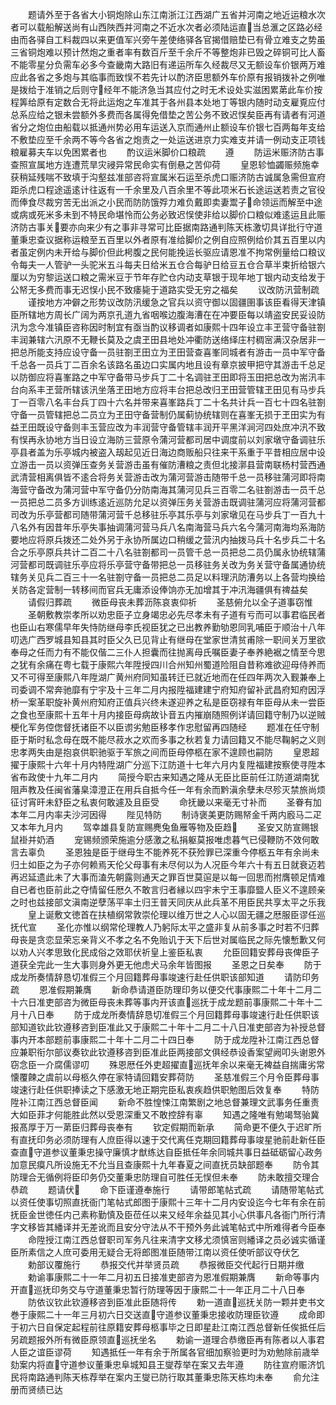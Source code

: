 <!-- { "loadSidebar": true } -->
　　题请外至于各省大小铜炮除山东江南浙江江西湖广五省并河南之地近运粮水次者可以载船解送尚有山西陜西并河南之不近水次者必须陆运直当总滙之区路必经由而各驿自工料裁四以来更值军兴旁午差使络驿各官揭借赔垫已有骨立难支之势虽三省铜炮难以预计然炮之重者率有数百斤至千余斤不等整炮非已毁之碎铜可比人畜不能零星分负需车必多今查畿南大路旧有递运所车久经裁尽又无额设车价银两万难应此各省之多炮与其临事而致悮不若先计以酌济臣思额外车价原有报销拨补之例唯是拨给于准销之后则守经年不能济急当其应付之时无术设处实滋困累苐此车价按程筭给原有定数合无将此运炮之车准其于各州县本处地丁等银内随时动支雇覔应付总系应给之银未尝额外多费而各属得免借垫之苦公务不致迟悮矣臣再有请者有河道省分之炮位由船载以抵通州势必用车运送入京而通州止额设车价银七百两每年支给不敷垫应至千余两不等今各省之炮责之一处运送进京力实难支并请一例动支正项钱粮雇募夫车以免困累者也
　　酌议运米脚价口粮疏
　　遵
　　防运米赈济防古事查照宣属地方连遭荒旱灾祲异常民命实有倒悬之苦仰荷
　　皇恩轸恤蠲赈频施幸获稍延残喘不致填于沟壑兹准部咨将宣属米石运至杀虎口赈济防古诚属急需但宣府距杀虎口程途遥逺计往返有一千余里及八百余里不等此项米石长途运送若责之官役而俸食尽裁穷苦无出派之小民而防防饿殍力难负戴即卖妻鬻子命领运而解至中途或病或死米多未到不特民命堪怜而公务必致迟悮使非给以脚价口粮似难逺运且此赈济防古事关要亦向来少有之事非寻常可比臣据南路通判陈天栋激切具详批行守道董秉忠查议据称运粮至五百里以外者原有准给脚价之例自应照例给价其五百里以内者虽定例内未开给与脚价但此枵腹之民何能挽运长驱应请恩准不拘常例量给口粮议令每夫一人管驴一头驼米五斗每夫日给米五仓合每驴日给豆五仓合草半束折给银六厘以为穷黎运送口粮之需米豆于节年存贮仓内动支草银于现年地丁银内动支给发于公帑无多费而事无迟悮小民不致痿毙于道路实受无穷之福矣
　　议改防汛营制疏
　　谨按地方冲僻之形势议改防汛缓急之官兵以资守御以固疆圉事该臣看得天津镇臣所辖地方周长广阔为两京孔道九省咽喉边腹海漕在在冲要臣每以靖盗安民妥设防汛为念今准镇臣咨称因时制宜有亟当酌议移调者如康熙十四年设立丰玊营守备驻劄丰润兼辖六汛原不无鞭长莫及之虞玊田县地处冲衢防送络绎庄村稠宻满汉杂居非一把总所能支持应设守备一员驻劄玊田立为玊田营查喜峯同城者有游击一员中军守备千总各一员兵丁二百余名该路名虽边口实属内地且设有章京披甲把守其游击千总足以防御应将喜峯路之中军守备带马步兵丁二十名调驻玊田即将玉田把总改为耑汛丰台向系丰玊营所辖该汛坐落玊田地方应将丰台把总改归玊田营管辖玊田见有马步兵丁一百零八名丰台兵丁四十六名并带来喜峯路兵丁二十名共计兵一百七十四名驻劄守备一员管辖把总二员立为玊田守备营制仍属蓟协统辖则在喜峯无损于玊田实为有益玊田既设守备则丰玉营应改为丰润营守备管辖丰润开平黑洋涧河四处庶冲汛不致有悮再永协地方当日设立海防三营原令蒲河营都司居中调度前以刘家墩守备调驻乐亭县者盖为乐亭城内被盗入刼起见近日海边商贩船只往来干系重于平昔相应居中设立游击一员以资弹压查务关营游击虽有催防漕粮之责但北接漷县营南联杨村营西通武清营相离俱皆不逺合将务关营游击改为蒲河营游击随带千总一员移驻蒲河即将南海营守备改为蒲河营中军守备仍分防南海其蒲河见兵三百零二名驻劄游击一员千总一员把总二员多方训练逺近巡防允足以资弹压务关营游击既调驻蒲河应将蒲河营都司改为乐亭营都司随带蒲河营千总移驻乐亭其乐亭与刘家墩见在马步兵丁一百九十八名外有因昔年乐亭失事抽调蒲河营马兵八名南海营马兵六名今蒲河南海均系海防要地应将原兵拨还二处外另于永协所属边口稍缓之营汛内抽拨马兵十名步兵二十名合之乐亭原兵共计二百二十八名驻劄都司一员管千总一员把总二员仍属永协统辖蒲河营都司既调驻乐亭应将乐亭营守备带把总一员移驻务关改为务关营守备属通协统辖务关见兵二百三十一名驻劄守备一员把总二员足以料理汛防漕务以上各营均换给关防各定营制一转移间而官兵无庸添设俸饷亦无加增其于冲汛海疆俱有禆益矣
　　请假归葬疏
　　微臣母丧未葬沥陈哀衷仰祈
　　圣慈俯允以全子道事窃惟
　　圣朝敷教崇孝所以劝忠臣子立身竭忠必先尽孝未有子道有亏而可以事君临民者也臣山右寒儒早年失恃防继母李氏视臣犹之已出教养勤劬恩同乳哺臣于顺治十八年叨选广西罗城县知县其时臣父久已见背止有继母在堂家世清贫甫除一职间关万里欲奉母之任而力有不能仅偕二三仆人担囊而往抛离母氏嘱臣妻子奉养絶裾之情至今思之犹有余痛在粤七载于康熙六年陞授四川合州知州蜀道险阻自昔称难欲迎母侍养而又不可得至康熙八年陞湖广黄州府同知虽转迁已就近地而在任四年两次入觐兼奉上司委调不常奔驰靡有宁宇及十三年二月内报陞福建建宁府知府留补武昌府知府因浮桥一案革职旋补黄州府知府正值兵兴终未遂迎养之私是臣窃禄有年臣母从未一尝臣之食也至康熙十五年十月内接臣母病故讣音五内摧崩随照例详请回籍守制乃以逆贼梗化军务倥偬督抚诸臣不以臣谫劣勉臣移孝作忠慰留再四随经
　　题准在任守制臣于斯时私念母在既不能尽菽水之欢而多事之秋若复力请回籍又不能尽鞠躬之义则忠孝两失由是抱哀供职驰驱于军旅之间而臣母停柩在家不遑顾也嗣防
　　皇恩超擢于康熙十六年十月内特陞湖广分巡下江防道十七年六月内复陞福建按察使寻陞本省布政使十九年二月内
　　简授今职古来知遇之隆从无臣比臣前任江防道湖南犹阻声教及任闽省藩臬漳澄正在用兵自抵今任一年有余而黔滇余孽未尽殄灭禁旅尚烦征讨宵旰未舒臣之私衷何敢遽及且臣受
　　命抚畿以来毫无寸补而
　　圣眷有加本年二月内率夫沙河因得
　　陛见特防
　　制诗褒美更防赐帑金千两内廏马二疋又本年九月内
　　驾幸雄县复防宣赐麂兔鱼雁等物及臣趋
　　圣安又防宣赐银鼠褂并奶酒
　　宠锡频颁荣施逾分感激之私捐躯莫报唯虑暮气已侵鞭防不效何敢言去辜负
　　圣恩独是臣于继母生不能养死不获殓罪已深重今停柩五年有余尚未归土如臣之为子亦何赖焉天伦父母事有未尽何以为人况臣今年六十有五日就衰迈若再迟延遗此未了大事而溘先朝露则通天之罪百世莫逭是以每一回思而拊膺顿足情难自已者也臣前此之夺情留任厯久不敢言归者縁以四宇未宁王事靡盬人臣义不遑顾亲之时也兹接部文滇南逆孽荡平率土归王普天同庆从此兵革不用臣民共享太平之乐我
　　皇上诞敷文徳首在扶植纲常敦崇伦理以维万世之人心以固无疆之厯服臣谬任巡抚代宣
　　圣化亦惟以纲常伦理教人乃躬际太平之盛非复从前多事之时若不归葬母丧是贪恋显荣忘亲背义不孝之名不免贻讥于天下后世对属临民之际先懐慙歉又何以劝人兴孝思致化民成俗之效耶伏祈皇上鉴臣私衷
　　允臣回籍安葬母丧俾臣子道获全完此一生大事则身外更无他虑犬马余年皆图报
　　圣恩之日矣奉
　　防于成龙所奏情辞恳切准假三个月回籍葬母事竣速行赴任供职该部知道
　　请防印务疏
　　恩准假期兼膺
　　新命恭请道臣防理印务以便交代事康熙二十年十二月二十六日准吏部咨为微臣母丧未葬等事内开该直巡抚于成龙题前事康熙二十年十二月十八日奉
　　防于成龙所奏情辞恳切准假三个月回籍葬母事竣速行赴任供职该部知道钦此钦遵移咨到臣准此又于康熙二十年十二月二十八日准吏部咨为补授总督事内开本部题前事康熙二十年十二月二十四日奉
　　防于成龙陞补江南江西总督应兼职衔尔部议奏钦此钦遵移咨到臣准此臣两接部文俱经恭设香案望阙叩头谢恩外窃念臣一介腐儒谬叨
　　殊恩厯任外吏超擢直巡抚年余以来毫无裨益自揣庸劣常懐覆餗之虞前以母柩久停在家特请回籍安葬荷防
　　圣慈准假三个月令臣葬母事竣速行赴任供职捧读之下感激无地正期完臣私衷疾趋供职勉图后效复奉
　　特防陞补江南江西总督臣闻
　　新命不胜惶悚江南繁剧之地总督兼理文武事务任重责大如臣菲才何能胜此然以受恩深重又不敢控辞有辜
　　知遇之隆唯有勉竭驽骀冀报髙厚于万一苐臣归葬母丧奉有
　　钦定假期而新承
　　简命更不便久于迟旷所有直抚印务必须防理有人庶臣得以速于交代离任克期回籍葬母事竣星驰前赴新任臣查直守道参议董秉忠操守廉慎才猷练达自臣抵任年余同城共事日益砥砺留心政务加意民瘼凡所设施无不允当且查康熙十九年春夏之间直抚员缺部题奉
　　防令其防理合无循例将臣印务仍交董秉忠防理自可胜任无悮但未奉
　　防未敢擅交理合恭疏
　　题请伏
　　命下臣谨遵奉施行
　　请带郎笔帖式疏
　　请随带笔帖式以资任使事切照直抚衙门笔帖式郎图于康熙十三年十二月内安设迄今七年有余在前抚臣金世徳任内己素称勤慎及臣莅任以来又经年余益见其小心供事凡各衙门所行清字文移皆其繙译并无差讹而且安分守法从不干预外务此诚笔帖式中所难得者今臣奉
　　命陞授江南江西总督职司军务凡往来清字文移尤须慎宻则繙译之员必诚实循谨臣所素信之人庶可委用无疑合无将郎图准臣随带江南以资任使听部议夺伏乞
　　勅部议覆施行
　　恭报交代并举贤员疏
　　恭报微臣交代起行日期并缴
　　勅谕事康熙二十一年二月初五日接准吏部咨为恩准假期兼膺
　　新命等事内开直巡抚印务交与守道董秉忠暂行防理等因于康熙二十一年正月二十八日奉
　　防依议钦此钦遵移咨到臣准此臣随将传
　　勅一道直巡抚关防一颗并吏书文巻于康熙二十一年三月初六日交送直守道参议董秉忠接收防理臣钦遵
　　成命即于初六日自保定起程前往原籍安葬母柩事毕之日即星赴江南江西总督新任俟抵任后另疏题报外所有微臣原领直巡抚坐名
　　勅谕一道理合恭缴臣再有陈者以人事君人臣之谊臣谬荷
　　知遇抵任一年有余于所属各官细加察验更时为劝勉除前歳举劾案内将直守道参议董秉忠阜城知县王燮荐举在案又去年遵
　　防往宣府赈济饥民将南路通判陈天栋荐举在案内王燮已防行取其董秉忠陈天栋均未奉
　　俞允注册而贤绩已达
